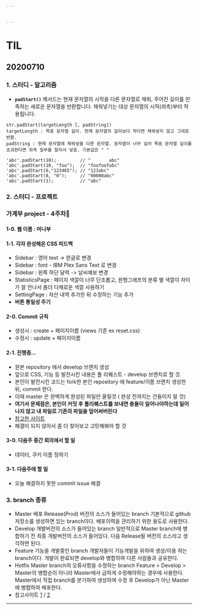 ```yaml
---


---
```


<h1 id="til">TIL</h1>
<h2 id="section">20200710</h2>
<h3 id="스터디---알고리즘">1. 스터디 - 알고리즘</h3>
<ul>
<li><strong><code>padStart()</code></strong> 메서드는 현재 문자열의 시작을 다른 문자열로 채워, 주어진 길이를 만족하는 새로운 문자열을 반환합니다. 채워넣기는 대상 문자열의 시작(좌측)부터 적용됩니다.</li>
</ul>
<pre><code>str.padStart(targetLength [, padString])
targetLength : 목표 문자열 길이. 현재 문자열의 길이보다 작다면 채워넣지 않고 그대로 반환.
padString : 현재 문자열에 채워넣을 다른 문자열. 문자열이 너무 길어 목표 문자열 길이를 초과한다면 좌측 일부를 잘라서 넣음. 기본값은 " " </code></pre>
<pre class=" language-js"><code class="prism  language-js"><span class="token string">'abc'</span><span class="token punctuation">.</span><span class="token function">padStart</span><span class="token punctuation">(</span><span class="token number">10</span><span class="token punctuation">)</span><span class="token punctuation">;</span>         <span class="token comment">// "       abc"</span>
<span class="token string">'abc'</span><span class="token punctuation">.</span><span class="token function">padStart</span><span class="token punctuation">(</span><span class="token number">10</span><span class="token punctuation">,</span> <span class="token string">"foo"</span><span class="token punctuation">)</span><span class="token punctuation">;</span>  <span class="token comment">// "foofoofabc"</span>
<span class="token string">'abc'</span><span class="token punctuation">.</span><span class="token function">padStart</span><span class="token punctuation">(</span><span class="token number">6</span><span class="token punctuation">,</span><span class="token string">"123465"</span><span class="token punctuation">)</span><span class="token punctuation">;</span> <span class="token comment">// "123abc"</span>
<span class="token string">'abc'</span><span class="token punctuation">.</span><span class="token function">padStart</span><span class="token punctuation">(</span><span class="token number">8</span><span class="token punctuation">,</span> <span class="token string">"0"</span><span class="token punctuation">)</span><span class="token punctuation">;</span>     <span class="token comment">// "00000abc"</span>
<span class="token string">'abc'</span><span class="token punctuation">.</span><span class="token function">padStart</span><span class="token punctuation">(</span><span class="token number">1</span><span class="token punctuation">)</span><span class="token punctuation">;</span>          <span class="token comment">// "abc"</span>
</code></pre>
<h3 id="스터디---프로젝트">2. 스터디 - 프로젝트</h3>
<h3 id="가계부-project---4주차🎈">가계부 project - 4주차🎈</h3>
<h4 id="웹-이름--머니부">1-0.  웹 이름 : 머니부</h4>
<h4 id="각자-완성해온-css-피드백">1-1. 각자 완성해온 CSS 피드백</h4>
<ul>
<li>Sidebar : 영어 text -&gt; 한글로 변경</li>
<li>Sidebar : font - IBM Plex Sans Text 로 변경</li>
<li>Sidebar : 왼쪽 하단 달력 -&gt; 날씨예보 변경</li>
<li>StatisticsPage : 페이지 색깔이 너무 단조롭고, 원형그래프의 분류 별 색깔이 차이가 잘 안나서 좀더 다채로운 색깔 사용하기</li>
<li>SettingPage : 자산 내역 추가한 뒤 수정하는 기능 추가</li>
<li><strong>버튼 통일성 주기</strong></li>
</ul>
<h4 id="commit-규칙">2-0. Commit 규칙</h4>
<ul>
<li>생성시 :  create + 페이지이름 (views 기준 ex reset.css)</li>
<li>수정시 : update + 페이지이름</li>
</ul>
<h4 id="진행중..">2-1. 진행중…</h4>
<ul>
<li>원본 repository 에서 develop 브랜치 생성</li>
<li>앞으로 CSS, 기능 등 발전시킨 내용은 풀 리퀘스트 - develop 브랜치로 할 것.</li>
<li>본인이 발전시킨 코드는 fork한 본인 repository 에 feature/이름 브랜치 생성한뒤,  commit 한다.</li>
<li>이때 master 은 완벽하게 완성된 파일만 올릴것 ( 완성 전까지는 건들이지 말 것)</li>
<li><strong>여기서 문제점은, 본인이 커밋 후 풀리퀘스트를 보내면 충돌이 일어나야하는데 일어나지 않고 내 파일로 기존의 파일을 덮어써버린다</strong></li>
<li><a href="https://milooy.wordpress.com/2017/06/21/working-together-with-github-tutorial/">참고한 사이트</a></li>
<li>해결이 되지 않아서 좀 더 찾아보고 고민해봐야 할 것</li>
</ul>
<h4 id="다음주-중간-회의에서-할-일">3-0. 다음주 중간 회의에서 할 일</h4>
<ul>
<li>데이터, 쿠키 이름 정하기</li>
</ul>
<h4 id="다음주에-할-일">3-1. 다음주에 할 일</h4>
<ul>
<li>오늘 해결하지 못한 commit issue 해결</li>
</ul>

<h3 id="branch-종류">3. branch 종류</h3>

- Master 배포 Release(Prod) 버전의 소스가 들어있는 branch 기본적으로 github 저장소를 생성하면 있는 branch이다. 배포이력을 관리하기 위한 용도로 사용한다.
- Develop 개발버전의 소스가 들어있는 branch 일반적으로 Master branch에 병합하기 전 최종 개발버전의 소스가 들어있다. 다음 Release될 버전의 소스라고 생각하면 된다.
- Feature 기능을 개발중인 branch 개발자들이 기능개발을 위하여 생성/이용 하는 branch이다. 개발이 완료되면 develop와 병합하여 다른 사람들과 공유한다.
- Hotfix Master branch의 오류사항을 수정하는 branch Feature > Develop > Master의 병합순이 아니라 Master에서 급하게 수정해야하는 경우에 사용한다. Master에서 직접 branch를 분기하여 생성하며 수정 후 Develop가 아닌 Master에 병합하여 배포한다.
- 참고사이트 [1](https://www.kyungyeon.dev/posts/13) / [2](https://gmlwjd9405.github.io/2018/05/11/types-of-git-branch.html)

<hr>

